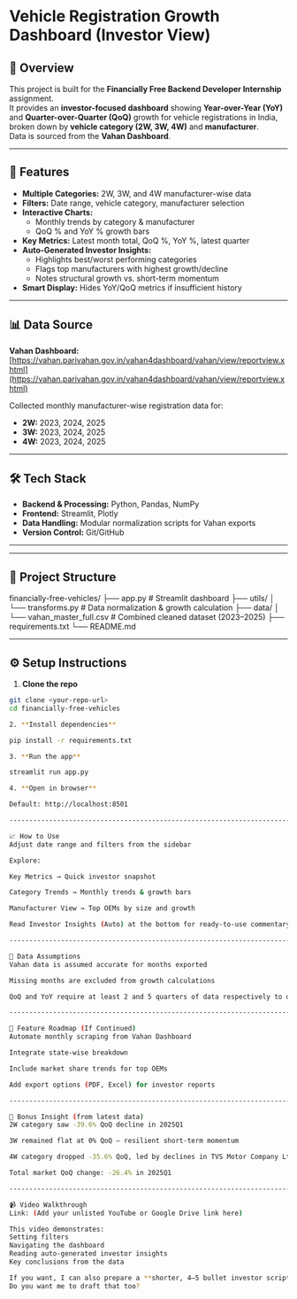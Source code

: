 # Vehicle Registration Growth Dashboard (Investor View)

## 📌 Overview
This project is built for the **Financially Free Backend Developer Internship** assignment.  
It provides an **investor-focused dashboard** showing **Year-over-Year (YoY)** and **Quarter-over-Quarter (QoQ)** growth for vehicle registrations in India, broken down by **vehicle category (2W, 3W, 4W)** and **manufacturer**.  
Data is sourced from the **Vahan Dashboard**.

---

## 🚀 Features
- **Multiple Categories:** 2W, 3W, and 4W manufacturer-wise data
- **Filters:** Date range, vehicle category, manufacturer selection
- **Interactive Charts:**
  - Monthly trends by category & manufacturer
  - QoQ % and YoY % growth bars
- **Key Metrics:** Latest month total, QoQ %, YoY %, latest quarter
- **Auto-Generated Investor Insights:**
  - Highlights best/worst performing categories
  - Flags top manufacturers with highest growth/decline
  - Notes structural growth vs. short-term momentum
- **Smart Display:** Hides YoY/QoQ metrics if insufficient history

---

## 📊 Data Source
**Vahan Dashboard:** [https://vahan.parivahan.gov.in/vahan4dashboard/vahan/view/reportview.xhtml](https://vahan.parivahan.gov.in/vahan4dashboard/vahan/view/reportview.xhtml)  

Collected monthly manufacturer-wise registration data for:
- **2W:** 2023, 2024, 2025
- **3W:** 2023, 2024, 2025
- **4W:** 2023, 2024, 2025

---

## 🛠️ Tech Stack
- **Backend & Processing:** Python, Pandas, NumPy
- **Frontend:** Streamlit, Plotly
- **Data Handling:** Modular normalization scripts for Vahan exports
- **Version Control:** Git/GitHub

---
--------------------------------------------------------------------------------------------------------

## 📂 Project Structure
financially-free-vehicles/
├── app.py # Streamlit dashboard
├── utils/
│ └── transforms.py # Data normalization & growth calculation
├── data/
│ └── vahan_master_full.csv # Combined cleaned dataset (2023–2025)
├── requirements.txt
└── README.md

--------------------------------------------------------------------------------------------------------

## ⚙️ Setup Instructions

1. **Clone the repo**
```bash
git clone <your-repo-url>
cd financially-free-vehicles

2. **Install dependencies**

pip install -r requirements.txt

3. **Run the app**

streamlit run app.py

4. **Open in browser**

Default: http://localhost:8501

--------------------------------------------------------------------------------------------------------

📈 How to Use
Adjust date range and filters from the sidebar

Explore:

Key Metrics → Quick investor snapshot

Category Trends → Monthly trends & growth bars

Manufacturer View → Top OEMs by size and growth

Read Investor Insights (Auto) at the bottom for ready-to-use commentary

--------------------------------------------------------------------------------------------------------

📌 Data Assumptions
Vahan data is assumed accurate for months exported

Missing months are excluded from growth calculations

QoQ and YoY require at least 2 and 5 quarters of data respectively to display

--------------------------------------------------------------------------------------------------------

📍 Feature Roadmap (If Continued)
Automate monthly scraping from Vahan Dashboard

Integrate state-wise breakdown

Include market share trends for top OEMs

Add export options (PDF, Excel) for investor reports

--------------------------------------------------------------------------------------------------------

🎯 Bonus Insight (from latest data)
2W category saw -39.6% QoQ decline in 2025Q1

3W remained flat at 0% QoQ — resilient short-term momentum

4W category dropped -35.6% QoQ, led by declines in TVS Motor Company Ltd

Total market QoQ change: -26.4% in 2025Q1

--------------------------------------------------------------------------------------------------------

📹 Video Walkthrough
Link: (Add your unlisted YouTube or Google Drive link here)

This video demonstrates:
Setting filters
Navigating the dashboard
Reading auto-generated investor insights
Key conclusions from the data

If you want, I can also prepare a **shorter, 4–5 bullet investor script** so in your video you can sound crisp and professional when explaining the results.  
Do you want me to draft that too?